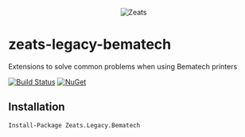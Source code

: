 <div align="center">

![Zeats](https://zeatsbalancaautomatica.blob.core.windows.net/icons/nuget.png)

</div>

# zeats-legacy-bematech

Extensions to solve common problems when using Bematech printers

[![Build Status](https://dev.azure.com/zeats/Legacy/_apis/build/status/zeats-legacy-bematech?branchName=master)](https://dev.azure.com/zeats/Legacy/_build/latest?definitionId=30&branchName=master)
[![NuGet](https://img.shields.io/nuget/v/Zeats.Legacy.Bematech.svg)](https://www.nuget.org/packages/Zeats.Legacy.Bematech)

## Installation

```PM>
Install-Package Zeats.Legacy.Bematech
```